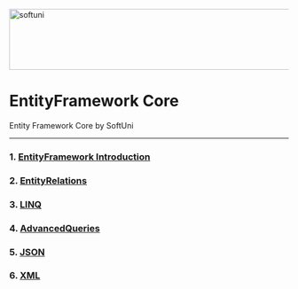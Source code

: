 [<img src='https://softuni.bg/content/images/svg-logos/software-university-logo.svg' alt='softuni' height='110' width='850'>](https://softuni.org/blog/what-is-softuni/)


# EntityFramework Core
Entity Framework Core by SoftUni

***

### 1. [EntityFramework Introduction](https://github.com/achkatam/EntityFrameworkCore/tree/main/EntityFramework%20Introduction%20Exercise)
### 2. [EntityRelations](https://github.com/achkatam/EntityFrameworkCore/tree/main/EntityRelations)
### 3. [LINQ](https://github.com/achkatam/EntityFrameworkCore/tree/main/LINQ)
### 4. [AdvancedQueries](https://github.com/achkatam/EntityFrameworkCore/tree/main/AdvancedQueries)
### 5. [JSON](https://github.com/achkatam/EntityFrameworkCore/tree/main/JavaScript%20Object%20Notation%20-%20JSON%20Processing)
### 6. [XML](https://github.com/achkatam/EntityFrameworkCore/tree/main/XML%20Processing)